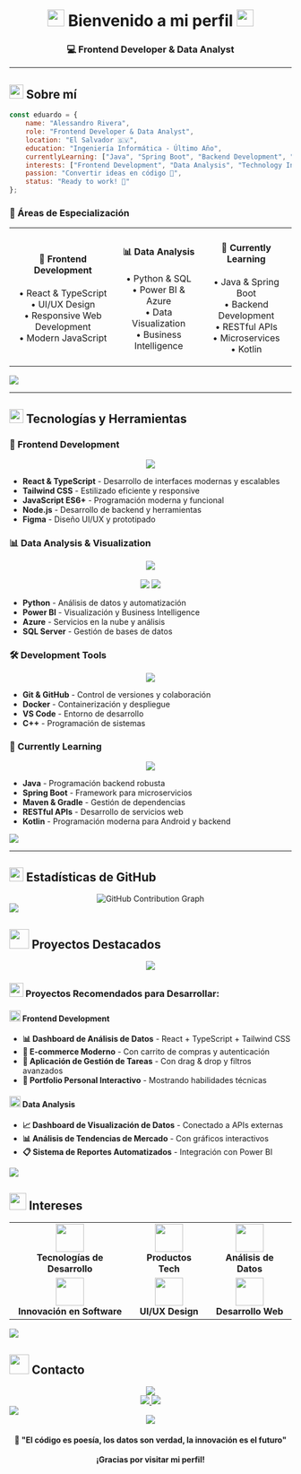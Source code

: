 <!-- Header Professional -->
<div align="center">
  <h1>
    <img src="https://media.giphy.com/media/hvRJCLFzcasrR4ia7z/giphy.gif" width="30px"/>
    Bienvenido a mi perfil
    <img src="https://media.giphy.com/media/hvRJCLFzcasrR4ia7z/giphy.gif" width="30px"/>
  </h1>
  <h3>💻 Frontend Developer & Data Analyst</h3>
</div>

---

## <img src="https://media2.giphy.com/media/QssGEmpkyEOhBCb7e1/giphy.gif?cid=ecf05e47a0n3gi1bfqntqmob8g9aid1oyj2wr3ds3mg700bl&rid=giphy.gif" width="25"> Sobre mí

```javascript
const eduardo = {
    name: "Alessandro Rivera",
    role: "Frontend Developer & Data Analyst",
    location: "El Salvador 🇸🇻",
    education: "Ingeniería Informática - Último Año",
    currentlyLearning: ["Java", "Spring Boot", "Backend Development", "Kotlin"],
    interests: ["Frontend Development", "Data Analysis", "Technology Innovation"],
    passion: "Convertir ideas en código 🎯",
    status: "Ready to work! 🚀"
};
```

### 🎯 Áreas de Especialización

<div align="center">
  <table>
    <tr>
      <td align="center">
        <h4>🎨 Frontend Development</h4>
        <p>• React & TypeScript<br>
        • UI/UX Design<br>
        • Responsive Web Development<br>
        • Modern JavaScript</p>
      </td>
      <td align="center">
        <h4>📊 Data Analysis</h4>
        <p>• Python & SQL<br>
        • Power BI & Azure<br>
        • Data Visualization<br>
        • Business Intelligence</p>
      </td>
      <td align="center">
        <h4>🌱 Currently Learning</h4>
        <p>• Java & Spring Boot<br>
        • Backend Development<br>
        • RESTful APIs<br>
        • Microservices<br>
        • Kotlin</p>
      </td>
    </tr>
  </table>
</div>

<img src="https://user-images.githubusercontent.com/73097560/115834477-dbab4500-a447-11eb-908a-139a6edaec5c.gif">

---

## <img src="https://media.giphy.com/media/iY8CRBdQXODJSCERIr/giphy.gif" width="25"> Tecnologías y Herramientas

### 🎨 Frontend Development
<div align="center">
  <img src="https://skillicons.dev/icons?i=react,js,ts,tailwind,nodejs,html,css,figma&theme=dark&perline=8" />
</div>

- **React & TypeScript** - Desarrollo de interfaces modernas y escalables
- **Tailwind CSS** - Estilizado eficiente y responsive
- **JavaScript ES6+** - Programación moderna y funcional
- **Node.js** - Desarrollo de backend y herramientas
- **Figma** - Diseño UI/UX y prototipado

### 📊 Data Analysis & Visualization
<div align="center">
  <img src="https://skillicons.dev/icons?i=python,azure,mysql,postgresql&theme=dark&perline=4" />
  <br><br>
  <img src="https://img.shields.io/badge/Power_BI-F2C811?style=for-the-badge&logo=power-bi&logoColor=black"/>
  <img src="https://img.shields.io/badge/SQL_Server-CC2927?style=for-the-badge&logo=microsoft-sql-server&logoColor=white"/>
</div>

- **Python** - Análisis de datos y automatización
- **Power BI** - Visualización y Business Intelligence
- **Azure** - Servicios en la nube y análisis
- **SQL Server** - Gestión de bases de datos

### 🛠️ Development Tools
<div align="center">
  <img src="https://skillicons.dev/icons?i=git,github,docker,vscode,cpp&theme=dark&perline=5" />
</div>

- **Git & GitHub** - Control de versiones y colaboración
- **Docker** - Containerización y despliegue
- **VS Code** - Entorno de desarrollo
- **C++** - Programación de sistemas

### 🌱 Currently Learning
<div align="center">
  <img src="https://skillicons.dev/icons?i=java,spring,maven,gradle,kotlin&theme=dark&perline=5" />
</div>

- **Java** - Programación backend robusta
- **Spring Boot** - Framework para microservicios
- **Maven & Gradle** - Gestión de dependencias
- **RESTful APIs** - Desarrollo de servicios web
- **Kotlin** - Programación moderna para Android y backend

<img src="https://user-images.githubusercontent.com/73097560/115834477-dbab4500-a447-11eb-908a-139a6edaec5c.gif">

---

## <img src="https://media.giphy.com/media/W5eoZHPpUx9sapR0eu/giphy.gif" width="25"> Estadísticas de GitHub

<div align="center">
  <img src="https://github-readme-activity-graph.vercel.app/graph?username=AlessandroRivera&theme=github-light&hide_border=true&custom_title=GitHub%20Contribution%20Graph" alt="GitHub Contribution Graph" />
</div>

<img src="https://user-images.githubusercontent.com/73097560/115834477-dbab4500-a447-11eb-908a-139a6edaec5c.gif">

## <img src="https://media.giphy.com/media/LnQjpWaON8nhr21vNW/giphy.gif" width="35"> Proyectos Destacados

<div align="center">
  <img src="https://readme-typing-svg.herokuapp.com/?lines=Desarrollando+proyectos+increíbles...;Frontend+%2B+Data+Analysis;React+%2B+TypeScript+%2B+Tailwind;¡Próximamente+más+proyectos!&font=Fira%20Code&center=true&width=600&height=50&color=F85D7F&vCenter=true&size=20&duration=3000&pause=1000">
</div>

### <img src="https://media.giphy.com/media/VgCDAzcKvsR6OM0uWg/giphy.gif" width="25"> Proyectos Recomendados para Desarrollar:

#### <img src="https://media.giphy.com/media/SWoSkN6DxTszqIKEqv/giphy.gif" width="20"> Frontend Development
- **📊 Dashboard de Análisis de Datos** - React + TypeScript + Tailwind CSS
- **🛒 E-commerce Moderno** - Con carrito de compras y autenticación
- **📝 Aplicación de Gestión de Tareas** - Con drag & drop y filtros avanzados
- **🎨 Portfolio Personal Interactivo** - Mostrando habilidades técnicas

#### <img src="https://media.giphy.com/media/3oKIPEqDGUULpEU0aQ/giphy.gif" width="20"> Data Analysis
- **📈 Dashboard de Visualización de Datos** - Conectado a APIs externas
- **📊 Análisis de Tendencias de Mercado** - Con gráficos interactivos
- **📋 Sistema de Reportes Automatizados** - Integración con Power BI

<img src="https://user-images.githubusercontent.com/73097560/115834477-dbab4500-a447-11eb-908a-139a6edaec5c.gif">

## <img src="https://media.giphy.com/media/LnQjpWaON8nhr21vNW/giphy.gif" width="30"> Intereses

<div align="center">
  <table>
    <tr>
      <td align="center">
        <img src="https://media.giphy.com/media/SWoSkN6DxTszqIKEqv/giphy.gif" width="50"/>
        <br>
        <strong>Tecnologías de Desarrollo</strong>
      </td>
      <td align="center">
        <img src="https://media.giphy.com/media/L1R1tvI9svkIWwpVYr/giphy.gif" width="50"/>
        <br>
        <strong>Productos Tech</strong>
      </td>
      <td align="center">
        <img src="https://media.giphy.com/media/3oKIPEqDGUULpEU0aQ/giphy.gif" width="50"/>
        <br>
        <strong>Análisis de Datos</strong>
      </td>
    </tr>
    <tr>
      <td align="center">
        <img src="https://media.giphy.com/media/WUlplcMpOCEmTGBtBW/giphy.gif" width="50"/>
        <br>
        <strong>Innovación en Software</strong>
      </td>
      <td align="center">
        <img src="https://media.giphy.com/media/dxn6fRlTIShoeBr69N/giphy.gif" width="50"/>
        <br>
        <strong>UI/UX Design</strong>
      </td>
      <td align="center">
        <img src="https://media.giphy.com/media/VgCDAzcKvsR6OM0uWg/giphy.gif" width="50"/>
        <br>
        <strong>Desarrollo Web</strong>
      </td>
    </tr>
  </table>
</div>

<img src="https://user-images.githubusercontent.com/73097560/115834477-dbab4500-a447-11eb-908a-139a6edaec5c.gif">

## <img src="https://media.giphy.com/media/LnQjpWaON8nhr21vNW/giphy.gif" width="35"> Contacto

<div align="center">
  <img src="https://readme-typing-svg.herokuapp.com/?lines=¡Conectemos+y+colaboremos!;Siempre+abierto+a+nuevas+oportunidades;¡Contáctame!&font=Fira%20Code&center=true&width=500&height=50&color=58a6ff&vCenter=true&size=18&duration=3000&pause=1000">
</div>

<div align="center">
  <a href="https://www.linkedin.com/in/ing-eduardo-rivera">
    <img src="https://img.shields.io/badge/LinkedIn-0077B5?style=for-the-badge&logo=linkedin&logoColor=white&labelColor=0077B5"/>
  </a>
  <a href="mailto:your.email@example.com">
    <img src="https://img.shields.io/badge/Email-D14836?style=for-the-badge&logo=gmail&logoColor=white&labelColor=D14836"/>
  </a>
</div>

<img src="https://user-images.githubusercontent.com/73097560/115834477-dbab4500-a447-11eb-908a-139a6edaec5c.gif">

<div align="center">
  <img src="https://komarev.com/ghpvc/?username=AlessandroRivera&color=blueviolet&style=for-the-badge&label=VISITAS+AL+PERFIL"/>
</div>

<div align="center">
  <h4>💫 "El código es poesía, los datos son verdad, la innovación es el futuro"</h4>
  <p><strong>¡Gracias por visitar mi perfil!</strong></p>
</div>
